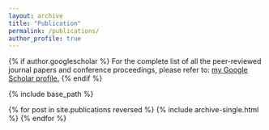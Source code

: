 ```yaml
---
layout: archive
title: "Publication"
permalink: /publications/
author_profile: true
---
```



{% if author.googlescholar %}
 For the complete list of all the peer-reviewed journal papers and conference proceedings, please refer to:
 <u><a href="{{https://scholar.google.com/citations?user=ZTM7ZUkAAAAJ&hl=en}}">my Google Scholar profile</a>.</u>
{% endif %}

{% include base_path %}

{% for post in site.publications reversed %}
  {% include archive-single.html %}
{% endfor %}
